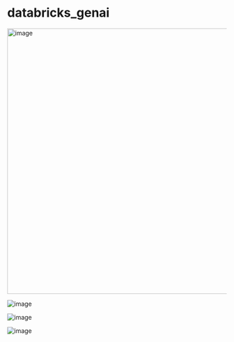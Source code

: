 # databricks_genai
<img width="610" alt="image" src="https://github.com/user-attachments/assets/50e1403a-1f7c-4a9a-8a72-3840fa6a3ef2" />

![image](https://github.com/user-attachments/assets/b3736bdb-83d1-4d04-b2fb-3e8dc9e715bb)

![image](https://github.com/user-attachments/assets/533d4aa7-6dcf-4086-808f-19ba57bc571c)

![image](https://github.com/user-attachments/assets/9154d651-bd6f-4cbd-b895-dd01bdb39d77)
